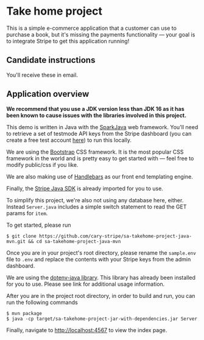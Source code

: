 # Take home project
This is a simple e-commerce application that a customer can use to purchase a book, but it's missing the payments functionality —  your goal is to integrate Stripe to get this application running!

## Candidate instructions
You'll receive these in email.

## Application overview
**We recommend that you use a JDK version less than JDK 16 as it has been known to cause issues with the libraries involved in this project.**

This demo is written in Java with the [SparkJava](https://sparkjava.com/) web framework. You'll need to retrieve a set of testmode API keys from the Stripe dashboard (you can create a free test account [here](https://dashboard.stripe.com/register)) to run this locally.

We are using the [Bootstrap](https://getbootstrap.com/docs/4.6/getting-started/introduction/) CSS framework. It is the most popular CSS framework in the world and is pretty easy to get started with — feel free to modify public/css if you like.

We are also making use of [Handlebars](https://handlebarsjs.com/) as our front end templating engine.

Finally, the [Stripe Java SDK](https://github.com/stripe/stripe-java) is already imported for you to use.

To simplify this project, we're also not using any database here, either. Instead `Server.java` includes a simple switch statement to read the GET params for `item`.

To get started, please run

```
$ git clone https://github.com/cary-stripe/sa-takehome-project-java-mvn.git && cd sa-takehome-project-java-mvn
```

Once you are in your project's root directory, please rename the `sample.env` file to `.env` and replace the contents with your
Stripe keys from the admin dashboard.

We are using the [dotenv-java library](https://github.com/cdimascio/dotenv-java). This library has already been installed for you to use.
Please see link for additional usage information.

After you are in the project root directory, in order to build and run, you can run the following commands

```
$ mvn package
$ java -cp target/sa-takehome-project-jar-with-dependencies.jar Server
```

Finally, navigate to [http://localhost:4567](http://localhost:4567) to view the index page.
